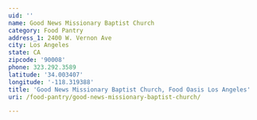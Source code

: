 ```yaml
---
uid: ''
name: Good News Missionary Baptist Church
category: Food Pantry
address_1: 2400 W. Vernon Ave
city: Los Angeles
state: CA
zipcode: '90008'
phone: 323.292.3589
latitude: '34.003407'
longitude: '-118.319388'
title: 'Good News Missionary Baptist Church, Food Oasis Los Angeles'
uri: /food-pantry/good-news-missionary-baptist-church/

---
```

